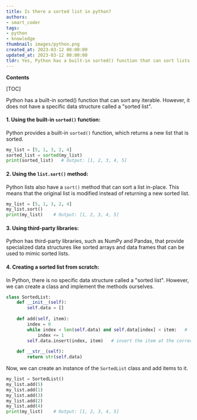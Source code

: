 ```yaml
---
title: Is there a sorted list in python?
authors:
- smart_coder
tags:
- python
- knowledge
thumbnail: images/python.png
created_at: 2023-03-12 00:00:00
updated_at: 2023-03-12 00:00:00
tldr: Yes, Python has a built-in sorted() function that can sort lists.
---
```


**Contents**

[TOC]

Python has a built-in sorted() function that can sort any iterable. However, it does not have a specific data structure called a "sorted list". 

#### 1. Using the built-in `sorted()` function:

Python provides a built-in `sorted()` function, which returns a new list that is sorted.

```python
my_list = [5, 1, 3, 2, 4]
sorted_list = sorted(my_list)
print(sorted_list)   # Output: [1, 2, 3, 4, 5]
```

#### 2. Using the `list.sort()` method:

Python lists also have a `sort()` method that can sort a list in-place. This means that the original list is modified instead of returning a new sorted list.

```python
my_list = [5, 1, 3, 2, 4]
my_list.sort()
print(my_list)    # Output: [1, 2, 3, 4, 5]
```

#### 3. Using third-party libraries:

Python has third-party libraries, such as NumPy and Pandas, that provide specialized data structures like sorted arrays and data frames that can be used to mimic sorted lists. 

#### 4. Creating a sorted list from scratch:

In Python, there is no specific data structure called a "sorted list". However, we can create a class and implement the methods ourselves.

```python
class SortedList:
    def __init__(self):
        self.data = []
    
    def add(self, item):
        index = 0
        while index < len(self.data) and self.data[index] < item:   # find the correct index
            index += 1
        self.data.insert(index, item)   # insert the item at the correct index
    
    def __str__(self):
        return str(self.data)
```

Now, we can create an instance of the `SortedList` class and add items to it.

```python
my_list = SortedList()
my_list.add(5)
my_list.add(1)
my_list.add(3)
my_list.add(2)
my_list.add(4)
print(my_list)    # Output: [1, 2, 3, 4, 5]
```
